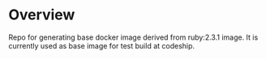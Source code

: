 # Overview
Repo for generating base docker image derived from ruby:2.3.1 image. It is currently used as base image for test build at codeship.
